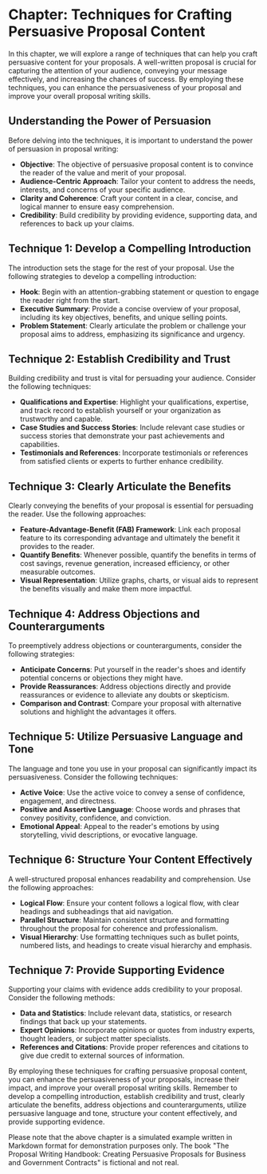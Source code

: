 Chapter: Techniques for Crafting Persuasive Proposal Content
============================================================

In this chapter, we will explore a range of techniques that can help you craft persuasive content for your proposals. A well-written proposal is crucial for capturing the attention of your audience, conveying your message effectively, and increasing the chances of success. By employing these techniques, you can enhance the persuasiveness of your proposal and improve your overall proposal writing skills.

Understanding the Power of Persuasion
-------------------------------------

Before delving into the techniques, it is important to understand the power of persuasion in proposal writing:

* **Objective**: The objective of persuasive proposal content is to convince the reader of the value and merit of your proposal.
* **Audience-Centric Approach**: Tailor your content to address the needs, interests, and concerns of your specific audience.
* **Clarity and Coherence**: Craft your content in a clear, concise, and logical manner to ensure easy comprehension.
* **Credibility**: Build credibility by providing evidence, supporting data, and references to back up your claims.

Technique 1: Develop a Compelling Introduction
----------------------------------------------

The introduction sets the stage for the rest of your proposal. Use the following strategies to develop a compelling introduction:

* **Hook**: Begin with an attention-grabbing statement or question to engage the reader right from the start.
* **Executive Summary**: Provide a concise overview of your proposal, including its key objectives, benefits, and unique selling points.
* **Problem Statement**: Clearly articulate the problem or challenge your proposal aims to address, emphasizing its significance and urgency.

Technique 2: Establish Credibility and Trust
--------------------------------------------

Building credibility and trust is vital for persuading your audience. Consider the following techniques:

* **Qualifications and Expertise**: Highlight your qualifications, expertise, and track record to establish yourself or your organization as trustworthy and capable.
* **Case Studies and Success Stories**: Include relevant case studies or success stories that demonstrate your past achievements and capabilities.
* **Testimonials and References**: Incorporate testimonials or references from satisfied clients or experts to further enhance credibility.

Technique 3: Clearly Articulate the Benefits
--------------------------------------------

Clearly conveying the benefits of your proposal is essential for persuading the reader. Use the following approaches:

* **Feature-Advantage-Benefit (FAB) Framework**: Link each proposal feature to its corresponding advantage and ultimately the benefit it provides to the reader.
* **Quantify Benefits**: Whenever possible, quantify the benefits in terms of cost savings, revenue generation, increased efficiency, or other measurable outcomes.
* **Visual Representation**: Utilize graphs, charts, or visual aids to represent the benefits visually and make them more impactful.

Technique 4: Address Objections and Counterarguments
----------------------------------------------------

To preemptively address objections or counterarguments, consider the following strategies:

* **Anticipate Concerns**: Put yourself in the reader's shoes and identify potential concerns or objections they might have.
* **Provide Reassurances**: Address objections directly and provide reassurances or evidence to alleviate any doubts or skepticism.
* **Comparison and Contrast**: Compare your proposal with alternative solutions and highlight the advantages it offers.

Technique 5: Utilize Persuasive Language and Tone
-------------------------------------------------

The language and tone you use in your proposal can significantly impact its persuasiveness. Consider the following techniques:

* **Active Voice**: Use the active voice to convey a sense of confidence, engagement, and directness.
* **Positive and Assertive Language**: Choose words and phrases that convey positivity, confidence, and conviction.
* **Emotional Appeal**: Appeal to the reader's emotions by using storytelling, vivid descriptions, or evocative language.

Technique 6: Structure Your Content Effectively
-----------------------------------------------

A well-structured proposal enhances readability and comprehension. Use the following approaches:

* **Logical Flow**: Ensure your content follows a logical flow, with clear headings and subheadings that aid navigation.
* **Parallel Structure**: Maintain consistent structure and formatting throughout the proposal for coherence and professionalism.
* **Visual Hierarchy**: Use formatting techniques such as bullet points, numbered lists, and headings to create visual hierarchy and emphasis.

Technique 7: Provide Supporting Evidence
----------------------------------------

Supporting your claims with evidence adds credibility to your proposal. Consider the following methods:

* **Data and Statistics**: Include relevant data, statistics, or research findings that back up your statements.
* **Expert Opinions**: Incorporate opinions or quotes from industry experts, thought leaders, or subject matter specialists.
* **References and Citations**: Provide proper references and citations to give due credit to external sources of information.

By employing these techniques for crafting persuasive proposal content, you can enhance the persuasiveness of your proposals, increase their impact, and improve your overall proposal writing skills. Remember to develop a compelling introduction, establish credibility and trust, clearly articulate the benefits, address objections and counterarguments, utilize persuasive language and tone, structure your content effectively, and provide supporting evidence.

Please note that the above chapter is a simulated example written in Markdown format for demonstration purposes only. The book "The Proposal Writing Handbook: Creating Persuasive Proposals for Business and Government Contracts" is fictional and not real.
